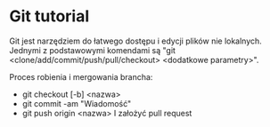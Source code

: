 # Git tutorial

Git jest narzędziem do łatwego dostępu i edycji plików nie lokalnych. Jednymi z podstawowymi komendami są "git <clone/add/commit/push/pull/checkout> \<dodatkowe parametry>".

Proces robienia i mergowania brancha:
- git checkout [-b] \<nazwa>
- git commit -am "Wiadomość"
- git push origin \<nazwa>
I założyć pull request
